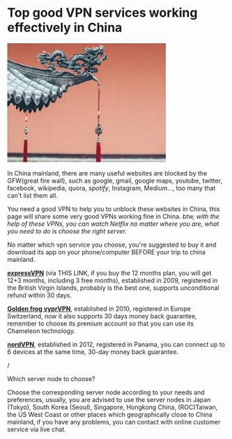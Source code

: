 # Top good VPN services working effectively in China

![china good vpn for android, ios phones, windows and linux computers, spotify, netflix china vpn](https://raw.githubusercontent.com/0dg/abc/master/china-vpn.jpg "best vpn working in china")

In China mainland, there are many useful websites are blocked by the GFW(great fire wall), such as google, gmail, google maps, youtube, twitter, facebook, wikipedia, quora, *spotify*, Instagram, Medium..., too many that can't list them all.

You need a good VPN to help you to unblock these websites in China, this page will share some very good VPNs working fine in China. *btw, with the help of these VPNs, you can watch Netflix no matter where you are, what you need to do is choose the right server.*

No matter which vpn service you choose, you're suggested to buy it and download its app on your phone/computer BEFORE your trip to china mainland.

[**expressVPN**](https://tiny.cc/good6a) (via THIS LINK, if you buy the 12 months plan, you will get 12+3 months, including
3 free months), established in 2009, registered in the British Virgin Islands, probably is the best one, supports unconditional refund within 30 days.

[**Golden frog vyprVPN**](http://powerhouse.go2cloud.org/aff_c?offer_id=174&aff_id=3008), established in 2010, registered in Europe Switzerland, now it also supports 30 days money back guarantee, remember to choose its premium account so that you can use its Chameleon technology.

[**nordVPN**](https://go.nordvpn.net/aff_c?offer_id=15&aff_id=13110), established in 2012, registered in Panama, you can connect up to 6 devices at the same time, 30-day money back guarantee.

/

Which server node to choose?

Choose the corresponding server node according to your needs and preferences, usually, you are advised to use the server nodes in Japan (Tokyo), South Korea (Seoul), Singapore, Hongkong China, (ROC)Taiwan, the US West Coast or other places which geographically close to China mainland, if you have any problems, you can contact with online customer service via live chat.
